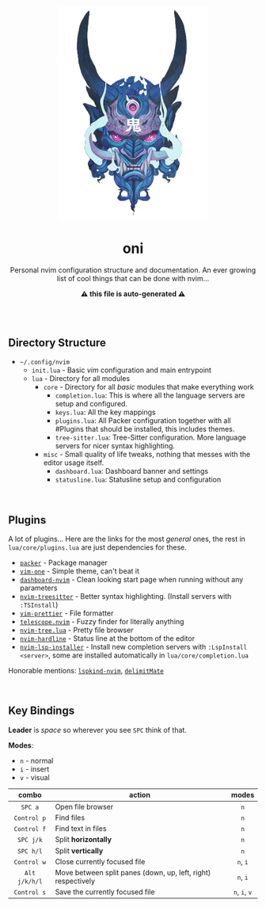 <p align="center">
	<img alt="oni mask" src="./.github/images/oni.png" width="300"/>
</p>


<h1 align="center">oni</h1>

<p align="center">Personal nvim configuration structure and documentation. An ever growing list of cool things that can be done with nvim...</p>
<p align="center"><b>⚠️ this file is auto-generated ⚠️</b></p>
<br/><br/>

## Directory Structure
- `~/.config/nvim`
	- `init.lua` - Basic _vim_ configuration and main entrypoint
	- `lua` - Directory for all modules
		- `core` - Directory for all _basic_ modules that make everything work
			- `completion.lua`: This is where all the language servers are setup and configured.
			- `keys.lua`: All the key mappings
			- `plugins.lua`: All Packer configuration together with all #Plugins that should be installed, this includes themes.
			- `tree-sitter.lua`: Tree-Sitter configuration. More language servers for nicer syntax highlighting.
		- `misc` - Small quality of life tweaks, nothing that messes with the editor usage itself.
			- `dashboard.lua`: Dashboard banner and settings
			- `statusline.lua`: Statusline setup and configuration


<br/>


## Plugins
A lot of plugins... Here are the links for the most _general_ ones, the rest in `lua/core/plugins.lua` are just dependencies for these.

- [`packer`](https://github.com/wbthomason/packer.nvim) - Package manager
- [`vim-one`](https://github.com/rakr/vim-one) - Simple theme, can't beat it
- [`dashboard-nvim`](https://github.com/glepnir/dashboard-nvim) - Clean looking start page when running without any parameters
- [`nvim-treesitter`](https://github.com/nvim-treesitter/nvim-treesitter) - Better syntax highlighting. (Install servers with `:TSInstall`)
- [`vim-prettier`](https://github.com/prettier/vim-prettier) - File formatter
- [`telescope.nvim`](https://github.com/nvim-telescope/telescope.nvim) - Fuzzy finder for literally anything
- [`nvim-tree.lua`](https://github.com/kyazdani42/nvim-tree.lua) - Pretty file browser
- [`nvim-hardline`](https://github.com/ojroques/nvim-hardline) - Status line at the bottom of the editor
- [`nvim-lsp-installer`](https://github.com/williamboman/nvim-lsp-installer) - Install new completion servers with `:LspInstall <server>`, some are installed automatically in `lua/core/completion.lua`

Honorable mentions: [`lspkind-nvim`](https://github.com/onsails/lspkind-nvim), [`delimitMate`](https://github.com/Raimondi/delimitMate)


<br/>


## Key Bindings
**Leader** is _space_ so wherever you see `SPC` think of that.

**Modes**:
- `n` - normal
- `i` - insert
- `v` - visual

|     combo     | action                                                        |  modes   |
|:-------------:| ------------------------------------------------------------- |:--------:|
|    `SPC a`    | Open file browser                                             |   `n`    |
|  `Control p`  | Find files                                                    |   `n`    |
|  `Control f`  | Find text in files                                            |   `n`    |
|   `SPC j/k`   | Split **horizontally**                                        |   `n`    |
|   `SPC h/l`   | Split **vertically**                                          |   `n`    |
|  `Control w`  | Close currently focused file                                  | `n`, `i` |
| `Alt j/k/h/l` | Move between split panes (down, up, left, right) respectively | `n`, `i` |
|  `Control s`  | Save the currently focused file                               | `n`, `i`, `v`         |
